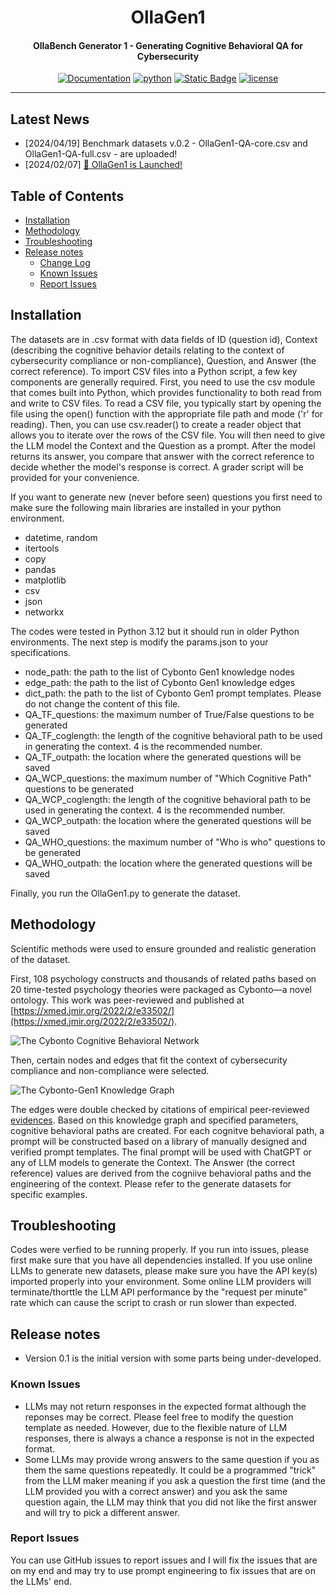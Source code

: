 
<div align="center">

OllaGen1
===========================
<h4> OllaBench Generator 1 - Generating Cognitive Behavioral QA for Cybersecurity</h4>

[![Documentation](https://img.shields.io/badge/docs-latest-brightgreen.svg?style=flat)]()
[![python](https://img.shields.io/badge/python-3.10-green)]()
[![Static Badge](https://img.shields.io/badge/release-0.1-green?style=flat&color=green)]()
[![license](https://img.shields.io/badge/license-Apache%202-blue)](./LICENSE)

---
<div align="left">

## Latest News
* [2024/04/19] Benchmark datasets v.0.2 - OllaGen1-QA-core.csv and OllaGen1-QA-full.csv - are uploaded!
* [2024/02/07] [🚀 OllaGen1 is Launched!](https://github.com/Cybonto/OllaBench/tree/main/OllaGen1)

## Table of Contents

- [Installation](#installation)
- [Methodology](#methodology)
- [Troubleshooting](#troubleshooting)
- [Release notes](#release-notes)
  - [Change Log](#change-log)
  - [Known Issues](#known-issues)
  - [Report Issues](#report-issues)
 
## Installation
The datasets are in .csv format with data fields of ID (question id), Context (describing the cognitive behavior details relating to the context of cybersecurity compliance or non-compliance), Question, and Answer (the correct reference). To import CSV files into a Python script, a few key components are generally required. First, you need to use the csv module that comes built into Python, which provides functionality to both read from and write to CSV files. To read a CSV file, you typically start by opening the file using the open() function with the appropriate file path and mode ('r' for reading). Then, you can use csv.reader() to create a reader object that allows you to iterate over the rows of the CSV file. You will then need to give the LLM model the Context and the Question as a prompt. After the model returns its answer, you compare that answer with the correct reference to decide whether the model's response is correct. A grader script will be provided for your convenience.

If you want to generate new (never before seen) questions you first need to make sure the following main libraries are installed in your python environment.
- datetime, random
- itertools
- copy
- pandas
- matplotlib
- csv
- json
- networkx

The codes were tested in Python 3.12 but it should run in older Python environments. The next step is modify the params.json to your specifications.
- node_path: the path to the list of Cybonto Gen1 knowledge nodes
- edge_path: the path to the list of Cybonto Gen1 knowledge edges
- dict_path: the path to the list of Cybonto Gen1 prompt templates. Please do not change the content of this file.
- QA_TF_questions: the maximum number of True/False questions to be generated
- QA_TF_coglength: the length of the cognitive behavioral path to be used in generating the context. 4 is the recommended number.
- QA_TF_outpath: the location where the generated questions will be saved
- QA_WCP_questions: the maximum number of "Which Cognitive Path" questions to be generated
- QA_WCP_coglength: the length of the cognitive behavioral path to be used in generating the context. 4 is the recommended number.
- QA_WCP_outpath: the location where the generated questions will be saved
- QA_WHO_questions: the maximum number of "Who is who" questions to be generated
- QA_WHO_outpath: the location where the generated questions will be saved

Finally, you run the OllaGen1.py to generate the dataset.
  
## Methodology
Scientific methods were used to ensure grounded and realistic generation of the dataset. 

First, 108 psychology constructs and thousands of related paths based on 20 time-tested psychology theories were packaged as Cybonto—a novel ontology. This work was peer-reviewed and published at [https://xmed.jmir.org/2022/2/e33502/](https://xmed.jmir.org/2022/2/e33502/).


![The Cybonto Cognitive Behavioral Network](https://github.com/Cybonto/OllaBench/assets/83996716/d42124ad-4682-4074-b7e5-b2c0c09721d9)

Then, certain nodes and edges that fit the context of cybersecurity compliance and non-compliance were selected.


![The Cybonto-Gen1 Knowledge Graph](https://github.com/Cybonto/OllaBench/assets/83996716/b5a10ddf-1b97-4f48-8a8e-018bb1368ff0)


The edges were double checked by citations of empirical peer-reviewed [evidences](./references). Based on this knowledge graph and specified parameters, cognitive behavioral paths are created. For each cognitve behavioral path, a prompt will be constructed based on a library of manually designed and verified prompt templates. The final prompt will be used with ChatGPT or any of LLM models to generate the Context. The Answer (the correct reference) values are derived from the cogniive behavioral paths and the engineering of the context. Please refer to the generate datasets for specific examples.

## Troubleshooting
Codes were verfied to be running properly. If you run into issues, please first make sure that you have all dependencies installed. If you use online LLMs to generate new datasets, please make sure you have the API key(s) imported properly into your environment. Some online LLM providers will terminate/thorttle the LLM API performance by the "request per minute" rate which can cause the script to crash or run slower than expected. 

## Release notes

  * Version 0.1 is the initial version with some parts being under-developed.

### Known Issues

  * LLMs may not return responses in the expected format although the reponses may be correct. Please feel free to modify the question template as needed. However, due to the flexible nature of LLM responses, there is always a chance a response is not in the expected format.
  * Some LLMs may provide wrong answers to the same question if you as them the same questions repeatedly. It could be a programmed "trick" from the LLM maker meaning if you ask a question the first time (and the LLM provided you with a correct answer) and you ask the same question again, the LLM may think that you did not like the first answer and will try to pick a different answer.

### Report Issues

You can use GitHub issues to report issues and I will fix the issues that are on my end and may try to use prompt engineering to fix issues that are on the LLMs' end.
